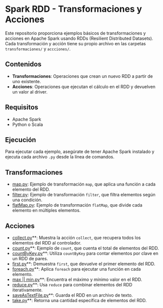 # Spark RDD - Transformaciones y Acciones

Este repositorio proporciona ejemplos básicos de transformaciones y acciones en Apache Spark usando RDDs (Resilient Distributed Datasets). Cada transformación y acción tiene su propio archivo en las carpetas `transformaciones/` y `accciones/`.

## Contenidos
- **Transformaciones**: Operaciones que crean un nuevo RDD a partir de uno existente.
- **Acciones**: Operaciones que ejecutan el cálculo en el RDD y devuelven un valor al driver.

## Requisitos
- Apache Spark
- Python o Scala

## Ejecución
Para ejecutar cada ejemplo, asegúrate de tener Apache Spark instalado y ejecuta cada archivo `.py` desde la línea de comandos.

## Transformaciones
- [map.py](transformaciones/map.py): Ejemplo de transformación `map`, que aplica una función a cada elemento del RDD.
- [filter.py](transformaciones/filter.py): Ejemplo de transformación `filter`, que filtra elementos según una condición.
- [flatMap.py](transformations/flatMap.py): Ejemplo de transformación `flatMap`, que divide cada elemento en múltiples elementos.


## Acciones

- [collect.py](Acciones/collect.py)**: Muestra la acción `collect`, que recupera todos los elementos del RDD al controlador.
- [count.py](Acciones/count.py)**: Ejemplo de `count`, que cuenta el total de elementos del RDD.
- [countByKey.py](Acciones/countByKey.py)**: Utiliza `countByKey` para contar elementos por clave en un RDD de pares.
- [first.py](Acciones/first.py)**: Demuestra `first`, que devuelve el primer elemento del RDD.
- [foreach.py](Acciones/foreach.py)**: Aplica `foreach` para ejecutar una función en cada elemento.
- [max || min.py](Acciones/max_min.py)**: Encuentra el máximo y mínimo valor en el RDD.
- [reduce.py](Acciones/reduce.py)**: Usa `reduce` para combinar elementos del RDD iterativamente.
- [saveAsTextFile.py](Acciones/saveAsTextFile.py)**: Guarda el RDD en un archivo de texto.
- [take.py](Acciones/take.py)**: Retorna una cantidad específica de elementos del RDD.


